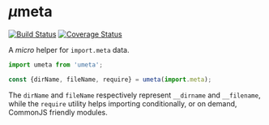 # <em>µ</em>meta

[![Build Status](https://travis-ci.com/WebReflection/umeta.svg?branch=master)](https://travis-ci.com/WebReflection/umeta) [![Coverage Status](https://coveralls.io/repos/github/WebReflection/umeta/badge.svg?branch=master)](https://coveralls.io/github/WebReflection/umeta?branch=master)

A _micro_ helper for `import.meta` data.

```js
import umeta from 'umeta';

const {dirName, fileName, require} = umeta(import.meta);
```

The `dirName` and `fileName` respectively represent `__dirname` and `__filename`, while the `require` utility helps importing conditionally, or on demand, CommonJS friendly modules.